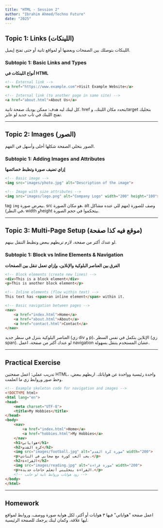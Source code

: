 ```yaml
---
title: "HTML - Session 2"
author: "Ibrahim Ahmed/Techno Future"
date: "2025"
---
```


## Topic 1: Links (اللينكات)

<div class="arabic">
اللينكات بتوصلك بين الصفحات وبعضها أو لمواقع تانية أو حتى تفتح إيميل.
</div>

### Subtopic 1: Basic Links and Types

**أنواع اللينكات في HTML**

```html
<!-- External link -->
<a href="https://www.example.com">Visit Example Website</a>

<!-- Internal link (to another page in same site) -->
<a href="about.html">About Us</a>

```

<div class="arabic">
كل لينك ليه هدف: ممكن يوديك صفحة تانية. href بتحدد مكان اللينك، وtarget بتخليك تفتح اللينك في تاب جديد لو عايز.
</div>

<!-- PAGE BREAK -->

---

## Topic 2: Images (الصور)

<div class="arabic">
الصور بتخلي الصفحة شكلها أحلى وأسهل في الفهم.
</div>

### Subtopic 1: Adding Images and Attributes

**إزاي تضيف صورة وتظبط خصائصها**

```html
<!-- Basic image -->
<img src="images/photo.jpg" alt="Description of the image">

<!-- Image with size attributes -->
<img src="images/logo.png" alt="Company Logo" width="200" height="100">

```

<div class="arabic">
tag <code>img</code> بيعرض صورة. src هو مكان الصورة، alt وصف للصورة (مهم للي عنده مشاكل في النظر)، width وheight بيتحكموا في حجم الصورة.
</div>

<!-- PAGE BREAK -->

---

## Topic 3: Multi-Page Setup (موقع فيه كذا صفحة)

<div class="arabic">
لو عندك أكتر من صفحة، لازم تربطهم ببعض وتظبط التنقل بينهم.
</div>

### Subtopic 1: Block vs Inline Elements & Navigation

**الفرق بين العناصر البلوكية والإنلاين، وإزاي تعمل تنقل بين الصفحات**

```html
<!-- Block elements (create new lines) -->
<div>This is a block element</div>
<p>This is another block element</p>

<!-- Inline elements (flow within text) -->
This text has <span>an inline element</span> within it.

<!-- Basic navigation between pages -->
<nav>
    <a href="index.html">Home</a>
    <a href="about.html">About</a>
    <a href="contact.html">Contact</a>
</nav>
```

<div class="arabic">
العناصر البلوكية بتنزل في سطر جديد (زي div و p)، الإنلاين بتكمل في نفس السطر (زي span). لو عندك أكتر من صفحة، اعمل navigation عشان المستخدم يتنقل بسهولة.
</div>

<!-- PAGE BREAK -->

---

## Practical Exercise

<div class="arabic">
تدريب عملي: اعمل صفحتين HTML، واحدة رئيسية وواحدة عن هواياتك. اربطهم ببعض، وحط صور وروابط زي ما اتعلمت.
</div>

```html
<!-- Example skeleton code for navigation and images -->
<!DOCTYPE html>
<html lang="en">
<head>
    <meta charset="UTF-8">
    <title>My Hobbies</title>
</head>
<body>
    <nav>
        <a href="index.html">Home</a>
        <a href="hobbies.html">My Hobbies</a>
    </nav>
    <h1>هواياتي</h1>
    <h2>كرة القدم</h2>
    <img src="images/football.jpg" alt="صورة كرة القدم" width="200">
    <p>بحب ألعب كورة مع صحابي في النادي.</p>
    <h2>القراءة</h2>
    <img src="images/reading.jpg" alt="صورة قراءة" width="200">
    <p>القراءة بتخليني أتعلم حاجات جديدة.</p>
    <!-- زود هوايات وروابط تانية لو حابب -->
</body>
</html>
```

<!-- PAGE BREAK -->

---

## Homework

<div class="arabic">
 اعمل صفحة "هواياتي" فيها ٣ هوايات أو أكتر، لكل هواية صورة ووصف، وروابط لمواقع ليها علاقة، وكمان لينك يرجعك للصفحة الرئيسية.
</div>